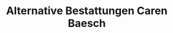 ---
title: "Alternative Bestattungen Caren Baesch"
url: /bochum/alternative-bestattungen-caren-baesch/
shop: Bestattungen
---
